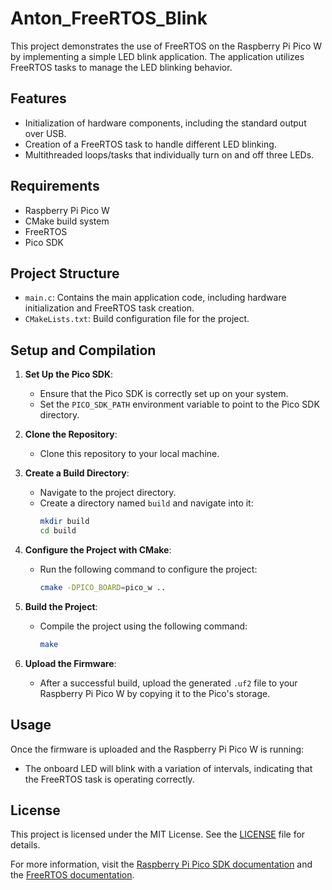 # Anton_FreeRTOS_Blink

This project demonstrates the use of FreeRTOS on the Raspberry Pi Pico W by implementing a simple LED blink application. The application utilizes FreeRTOS tasks to manage the LED blinking behavior.

## Features

- Initialization of hardware components, including the standard output over USB.
- Creation of a FreeRTOS task to handle different LED blinking.
- Multithreaded loops/tasks that individually turn on and off three LEDs.

## Requirements

- Raspberry Pi Pico W
- CMake build system
- FreeRTOS
- Pico SDK

## Project Structure

- `main.c`: Contains the main application code, including hardware initialization and FreeRTOS task creation.
- `CMakeLists.txt`: Build configuration file for the project.

## Setup and Compilation

1. **Set Up the Pico SDK**:
   - Ensure that the Pico SDK is correctly set up on your system.
   - Set the `PICO_SDK_PATH` environment variable to point to the Pico SDK directory.

2. **Clone the Repository**:
   - Clone this repository to your local machine.

3. **Create a Build Directory**:
   - Navigate to the project directory.
   - Create a directory named `build` and navigate into it:
     ```bash
     mkdir build
     cd build
     ```

4. **Configure the Project with CMake**:
   - Run the following command to configure the project:
     ```bash
     cmake -DPICO_BOARD=pico_w ..
     ```

5. **Build the Project**:
   - Compile the project using the following command:
     ```bash
     make
     ```

6. **Upload the Firmware**:
   - After a successful build, upload the generated `.uf2` file to your Raspberry Pi Pico W by copying it to the Pico's storage.

## Usage

Once the firmware is uploaded and the Raspberry Pi Pico W is running:

- The onboard LED will blink with a variation of intervals, indicating that the FreeRTOS task is operating correctly.

## License

This project is licensed under the MIT License. See the [LICENSE](../LICENSE) file for details.

For more information, visit the [Raspberry Pi Pico SDK documentation](https://www.raspberrypi.com/documentation/microcontrollers/c_sdk.html) and the [FreeRTOS documentation](https://www.freertos.org/).

